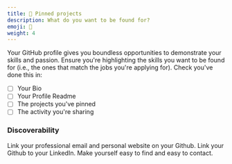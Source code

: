 ```yaml
---
title: 📑 Pinned projects
description: What do you want to be found for?
emoji: 📑
weight: 4
---
```


Your GitHub profile gives you boundless opportunities to demonstrate your skills and passion. Ensure you're highlighting the skills you want to be found for (i.e., the ones that match the jobs you're applying for). Check you've done this in:

- [ ] Your Bio
- [ ] Your Profile Readme
- [ ] The projects you've pinned
- [ ] The activity you're sharing

### Discoverability

Link your professional email and personal website on your Github. Link your Github to your LinkedIn. Make yourself easy to find and easy to contact.
